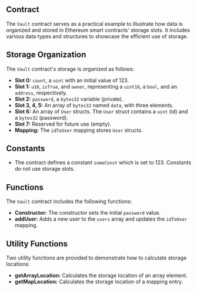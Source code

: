 ## Contract

The `Vault` contract serves as a practical example to illustrate how data is organized and stored in Ethereum smart contracts' storage slots. It includes various data types and structures to showcase the efficient use of storage.

## Storage Organization

The `Vault` contract's storage is organized as follows:

- **Slot 0:** `count`, a `uint` with an initial value of 123.
- **Slot 1:** `u16`, `isTrue`, and `owner`, representing a `uint16`, a `bool`, and an `address`, respectively.
- **Slot 2:** `password`, a `bytes32` variable (private).
- **Slot 3, 4, 5:** An array of `bytes32` named `data`, with three elements.
- **Slot 6:** An array of `User` structs. The `User` struct contains a `uint` (id) and a `bytes32` (password).
- **Slot 7:** Reserved for future use (empty).
- **Mapping:** The `idToUser` mapping stores `User` structs.

## Constants

- The contract defines a constant `someConst` which is set to 123. Constants do not use storage slots.

## Functions

The `Vault` contract includes the following functions:

- **Constructor:** The constructor sets the initial `password` value.
- **addUser:** Adds a new user to the `users` array and updates the `idToUser` mapping.

## Utility Functions

Two utility functions are provided to demonstrate how to calculate storage locations:

- **getArrayLocation:** Calculates the storage location of an array element.
- **getMapLocation:** Calculates the storage location of a mapping entry.